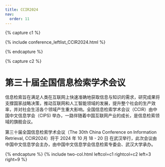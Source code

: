 ```yaml
---
title: CCIR2024
nav:
  order: 11
---
```


{% capture c1 %}

{% include conference_leftlist_CCIR2024.html %}

{% endcapture %}

{% capture c2 %}

# <i class="fas fa-feather-alt"></i>第三十届全国信息检索学术会议

信息检索旨在满足人类在互联网上快速准确地获取信息与知识的需求，研究成果将支撑国家战略决策，推动互联网和人工智能领域的发展，提升整个社会的生产效率，并对社会生活各个领域产生重大影响。全国信息检索学术会议（CCIR）由中国中文信息学会（CIPS) 举办，一路伴随着中国互联网产业的成长，是信息检索领域的旗舰会议。

第三十届全国信息检索学术会议（The 30th China Conference on Information Retrieval, CCIR2024）将于 2024 年 10 月 18 - 20 日 在武汉举行，此次会议由中国中文信息学会主办，由中国中文信息学会信息检索专委会、武汉大学承办。

<p></p>

{% endcapture %}
{% include two-col.html leftcol=c1 rightcol=c2 left=3 right=9 %}
